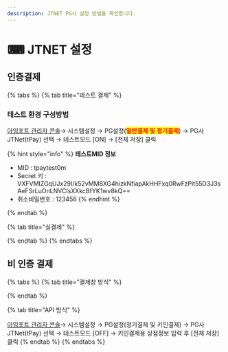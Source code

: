 ```yaml
---
description: JTNET PG사 설정 방법을 확인합니다.
---
```


# ⌨ JTNET 설정

## 인증결제

{% tabs %}
{% tab title="테스트 결제" %}
### 테스트 환경 구성방법

[아임포트 관리자 콘솔](https://admin.iamport.kr/)→ 시스템설정 → PG설정(<mark style="color:red;">**일반결제 및 정기결제**</mark>) → PG사 JTNet(tPay) 선택 → 테스트모드 \[ON] → \[전체 저장] 클릭

{% hint style="info" %}
**테스트MID 정보**

* MID : tpaytest0m&#x20;
* Secret 키 : VXFVMIZGqUJx29I/k52vMM8XG4hizkNfiapAkHHFxq0RwFzPit55D3J3sAeFSrLuOnLNVCIsXXkcBfYK1wv8kQ==&#x20;
* 취소비밀번호 : 123456
{% endhint %}


{% endtab %}

{% tab title="실결제" %}

{% endtab %}
{% endtabs %}

## 비 인증 결제&#x20;

{% tabs %}
{% tab title="결제창 방식" %}

{% endtab %}

{% tab title="API 방식" %}


[아임포트 관리자 콘솔](https://admin.iamport.kr/)→ 시스템설정 → PG설정(정기결제 및 키인결제) → PG사 JTNet(tPay) 선택 → 테스트모드 \[OFF] → 키인결제용 상점정보 입력 후 \[전체 저장] 클릭
{% endtab %}
{% endtabs %}
